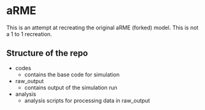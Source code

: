 # aRME

This is an attempt at recreating the original aRME (forked) model. This is not a 1 to 1 recreation. 

## Structure of the repo
- codes
	- contains the base code for simulation
- raw_output
	- contains output of the simulation run
- analysis
	- analysis scripts for processing data in raw_output
